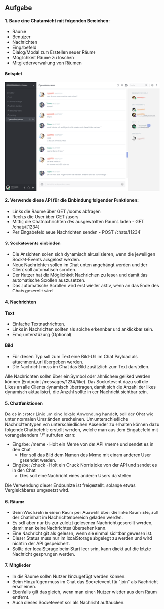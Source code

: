 ## Aufgabe

#### 1. Baue eine Chatansicht mit folgenden Bereichen:
* Räume
* Benutzer
* Nachrichten
* Eingabefeld
* Dialog/Modal zum Erstellen neuer Räume
* Möglichkeit Räume zu löschen
* Mitgliederverwaltung von Räumen

#### Beispiel

![alt text](https://raw.githubusercontent.com/daserthkm/hackathon/master/docs/images/example_discord.png)

#### 2. Verwende diese API für die Einbindung folgender Funktionen:
* Links die Räume über GET /rooms abfragen
* Rechts die User über GET /users
* Mittig die Chatnachrichten des ausgewählten Raums laden - GET /chats/[1234]
* Per Eingabefeld neue Nachrichten senden - POST /chats/[1234]

#### 3. Socketevents einbinden
* Die Ansichten sollen sich dynamisch aktualisieren, wenn die jeweiligen Socket-Events ausgelöst werden.
* Neue Nachrichten sollen im Chat unten angehängt werden und der Client soll automatisch scrollen.
* Der Nutzer hat die Möglichkeit Nachrichten zu lesen und damit das automatische Scrollen auszusetzen.
* Das automatische Scrollen wird erst wieder aktiv, wenn an das Ende des Chats gescrollt wird.

#### 4. Nachrichten

#### Text
* Einfache Textnachrichten.
* Links in Nachrichten sollten als solche erkennbar und anklickbar sein.
* Emojiunterstüzung (Optional)

#### Bild
* Für diesen Typ soll zum Text eine Bild-Url im Chat Payload als attachment_url übergeben werden.
* Die Nachricht muss im Chat das Bild zusätzlich zum Text darstellen.

Alle Nachrichten sollen über ein Symbol oder ähnlichem geliked werden können (Endpoint /messages/1234/like).
Das Socketevent dazu soll die Likes an alle Clients dynamisch übertragen, damit sich die Anzahl der likes dynamisch aktualisiert, die Anzahl sollte in der Nachricht sichtbar sein.
  
#### 5. Chatfunktionen

Da es in erster Linie um eine lokale Anwendung handelt, soll der Chat wie unter normalen Umständen erscheinen. 
Um unterschiedliche Nachrichtentypen von unterschiedlichen Absender zu erhalten können dazu folgende Chatbefehle erstellt werden, welche man aus dem Eingabefeld mit vorangehendem "/" aufrufen kann:

* Eingabe: /meme - Holt ein Meme von der API /meme und sendet es in den Chat
  * Hier soll das Bild dem Namen des Meme mit einem anderen User gesendet werden.
* Eingabe: /chuck - Holt ein Chuck Norris joke von der API und sendet es in den Chat
  * Dies soll eine Nachricht eines anderen Users darstellen

Die Verwendung dieser Endpunkte ist freigestellt, solange etwas Vergleichbares umgesetzt wird.

#### 6. Räume

* Beim Wechseln in einen Raum per Auswahl über die linke Raumliste, soll der Chatinhalt im Nachrichtenbereich geladen werden.
* Es soll aber nur bis zur zuletzt gelesenen Nachricht gescrollt werden, damit man keine Nachrichten übersehen kann.
* Eine Nachricht gilt als gelesen, wenn sie einmal sichtbar gewesen ist.
* Dieser Status muss nur im localStorage abgelegt zu werden und wird nicht in der API gespeichert.
* Sollte der localStorage beim Start leer sein, kann direkt auf die letzte Nachricht gesprungen werden.

#### 7. Mitglieder

* In die Räume sollen Nutzer hinzugefügt werden können.
* Beim Hinzufügen muss im Chat das Socketevent für "join" als Nachricht erscheinen.
* Ebenfalls gilt das gleich, wenn man einen Nutzer wieder aus dem Raum entfernt.
* Auch dieses Socketevent soll als Nachricht auftauchen.


